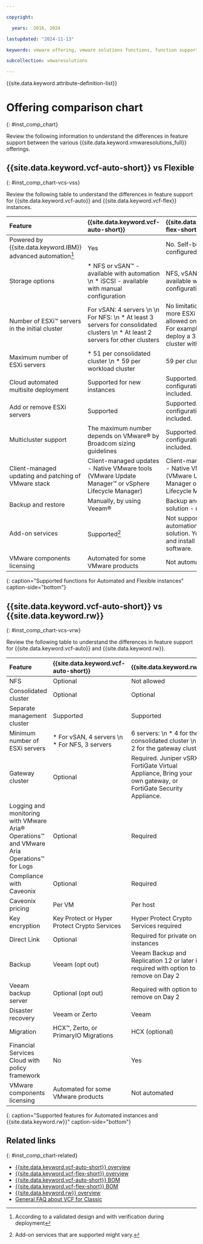 ```yaml
---

copyright:

  years:  2016, 2024

lastupdated: "2024-11-13"

keywords: vmware offering, vmware solutions functions, function support

subcollection: vmwaresolutions

---
```


{{site.data.keyword.attribute-definition-list}}

# Offering comparison chart
{: #inst_comp_chart}

Review the following information to understand the differences in feature support between the various {{site.data.keyword.vmwaresolutions_full}} offerings.

## {{site.data.keyword.vcf-auto-short}} vs Flexible
{: #inst_comp_chart-vcs-vss}

Review the following table to understand the differences in feature support for {{site.data.keyword.vcf-auto}} and {{site.data.keyword.vcf-flex}} instances.

| Feature | {{site.data.keyword.vcf-auto-short}} | {{site.data.keyword.vcf-flex-short}} |
|:------- |:--------- |:-------- |
| Powered by {{site.data.keyword.IBM}} advanced automation[^automation] | Yes | No. Self-built and configured. |
| Storage options | * NFS or vSAN™ - available with automation \n * iSCSI - available with manual configuration | NFS, vSAN, or iSCSI - available with manual configuration |
| Number of ESXi™ servers in the initial cluster | For vSAN: 4 servers \n \n For NFS: \n * At least 3 servers for consolidated clusters \n * At least 2 servers for other clusters | No limitation. One or more ESXi servers are allowed on the console. For example, you can deploy a 3-node vSAN cluster with FTT=1. |
| Maximum number of ESXi servers | * 51 per consolidated cluster \n * 59 per workload cluster | 59 per cluster |
| Cloud automated multisite deployment | Supported for new instances | Supported. Automated configuration - not included. |
| Add or remove ESXi servers | Supported | Supported. Automated configuration - not included. |
| Multicluster support | The maximum number depends on VMware® by Broadcom sizing guidelines | Supported. Automated configuration - not included. |
| Client-managed updating and patching of VMware stack | Client-managed updates - Native VMware tools (VMware Update Manager™ or vSphere Lifecycle Manager) | Client-managed updates - Native VMware tools (VMware Update Manager or vSphere Lifecycle Manager) |
| Backup and restore | Manually, by using Veeam® | Backup and restore solution - not included |
| Add-on services | Supported[^services] | Not supported by the automation of this solution. You can bring and install your own software. |
| VMware components licensing | Automated for some VMware products | Not automated |
{: caption="Supported functions for Automated and Flexible instances" caption-side="bottom"}

[^automation]: According to a validated design and with verification during deployment





[^services]: Add-on services that are supported might vary.

## {{site.data.keyword.vcf-auto-short}} vs {{site.data.keyword.rw}}
{: #inst_comp_chart-vcs-vrw}

Review the following table to understand the differences in feature support for {{site.data.keyword.vcf-auto}} and {{site.data.keyword.rw}}.

| Feature | {{site.data.keyword.vcf-auto-short}} | {{site.data.keyword.rw}} |
|:------- |:--------- |:-------- |
| NFS | Optional | Not allowed |
| Consolidated cluster | Optional | Optional |
| Separate management cluster | Supported | Supported |
| Minimum number of ESXi servers | * For vSAN, 4 servers \n * For NFS, 3 servers | 6 servers: \n * 4 for the consolidated cluster \n * 2 for the gateway cluster |
| Gateway cluster | Optional | Required. Juniper vSRX, FortiGate Virtual Appliance, Bring your own gateway, or FortiGate Security Appliance. |
| Logging and monitoring with VMware Aria® Operations™ and VMware Aria Operations™ for Logs | Optional | Required |
| Compliance with Caveonix | Optional | Required |
| Caveonix pricing | Per VM | Per host |
| Key encryption | Key Protect or Hyper Protect Crypto Services | Hyper Protect Crypto Services required |
| Direct Link | Optional | Required for private only instances |
| Backup | Veeam (opt out) | Veeam Backup and Replication 12 or later is required with option to remove on Day 2 |
| Veeam backup server | Optional (opt out) | Required with option to remove on Day 2 |
| Disaster recovery | Veeam or Zerto | Veeam |
| Migration | HCX™, Zerto, or PrimaryIO Migrations | HCX (optional) |
| Financial Services Cloud with policy framework | No | Yes |
| VMware components licensing | Automated for some VMware products | Not automated |
{: caption="Supported features for Automated instances and {{site.data.keyword.rw}}" caption-side="bottom"}





## Related links
{: #inst_comp_chart-related}

* [{{site.data.keyword.vcf-auto-short}} overview](/docs/vmwaresolutions?topic=vmwaresolutions-vc_vcenterserveroverview)
* [{{site.data.keyword.vcf-flex-short}} overview](/docs/vmwaresolutions?topic=vmwaresolutions-vs_vsphereoverview)
* [{{site.data.keyword.vcf-auto-short}} BOM](/docs/vmwaresolutions?topic=vmwaresolutions-vc_bom)
* [{{site.data.keyword.vcf-flex-short}} BOM](/docs/vmwaresolutions?topic=vmwaresolutions-vs_bom)
* [{{site.data.keyword.rw}} overview](/docs/vmwaresolutions?topic=vmwaresolutions-vrw-overview)
* [General FAQ about VCF for Classic](/docs/vmwaresolutions?topic=vmwaresolutions-faq-vmwaresolutions)
